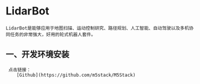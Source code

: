 # LidarBot
    LidarBot是能够应用于地图扫描、运动控制研究、路径规划、人工智能、自动驾驶以及多机协同任务的非常强大，好用的轮式机器人套件。
 
 ## 一、开发环境安装
     点击链接：
        [Github](https://github.com/m5stack/M5Stack)
